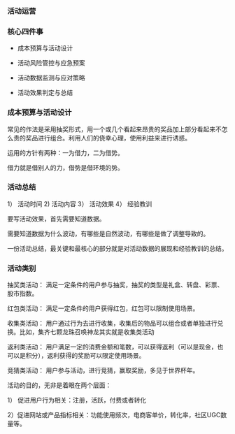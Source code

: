 ### 活动运营 ###
### 核心四件事 ###
- 成本预算与活动设计

- 活动风险管控与应急预案

- 活动数据监测与应对策略

- 活动效果判定与总结

### 成本预算与活动设计 ###

常见的作法是采用抽奖形式，用一个或几个看起来昂贵的奖品加上部分看起来不怎么贵的奖品进行组合。利用人们的侥幸心理，使用利益来进行诱惑。

运用的方针有两种：一为借力，二为借势。

借力就是借别人的力，借势是借环境的势。

### 活动总结  ###

1） 活动时间
2)  活动内容
3） 活动效果
4） 经验教训

要写活动效果，首先需要知道数据。

需要知道数据为什么波动，有哪些是自然波动，有哪些是做了调整导致的。

一份活动总结，最关键和最核心的部分就是对活动数据的展现和经验教训的总结。

### 活动类别 ###

抽奖类活动： 满足一定条件的用户参与抽奖，抽奖的类型是礼盒、转盘、彩票、股市指数。

红包类活动： 满足一定条件的用户获得红包，红包可以限制使用场景。

收集类活动： 用户通过行为去进行收集，收集后的物品可以组合或者单独进行兑换。比如，集齐七颗龙珠召唤神龙其实就是收集类活动

返利类活动： 用户满足一定的消费金额和笔数，可以获得返利（可以是现金，也可以是积分），返利获得的奖励可以限定使用场景。

竞猜类活动： 用户参与活动，进行竞猜，赢取奖励，多见于世界杯年。

活动的目的，无非是着眼在两个层面：

1） 促进用户行为相关：注册，活跃，付费或者转化

2）促进网站或产品指标相关：功能使用频次，电商客单价，转化率，社区UGC数量等。


